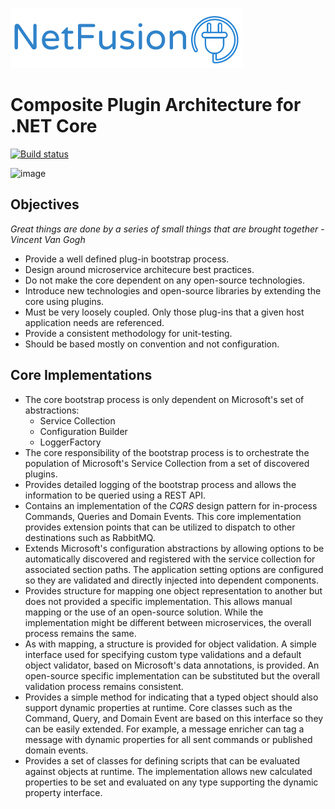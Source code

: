 ![image](./img/netfusionlogo.png)

# Composite Plugin Architecture for .NET Core

[![Build status](https://ci.appveyor.com/api/projects/status/8k6l6lvmuulk2y94?svg=true)](https://ci.appveyor.com/project/grecosoft/netfusion)

![image](https://raw.githubusercontent.com/wiki/grecosoft/NetFusion/img/DotNetCore.png)

## Objectives

*Great things are done by a series of small things that are brought together* - *Vincent Van Gogh*

* Provide a well defined plug-in bootstrap process.
* Design around microservice architecure best practices.
* Do not make the core dependent on any open-source technologies.
* Introduce new technologies and open-source libraries by extending the core using plugins.
* Must be very loosely coupled. Only those plug-ins that a given host application needs are referenced.
* Provide a consistent methodology for unit-testing.
* Should be based mostly on convention and not configuration. 

## Core Implementations

* The core bootstrap process is only dependent on Microsoft's set of abstractions:
  * Service Collection
  * Configuration Builder
  * LoggerFactory
* The core responsibility of the bootstrap process is to orchestrate the population of Microsoft's Service Collection from a set of discovered plugins.
* Provides detailed logging of the bootstrap process and allows the information to be queried using a REST API.
* Contains an implementation of the *CQRS* design pattern for in-process Commands, Queries and Domain Events.  This core implementation provides extension points that can be utilized to dispatch to other destinations such as RabbitMQ.
* Extends Microsoft's configuration abstractions by allowing options to be automatically discovered and registered with the service collection for associated section paths.  The application setting options are configured so they are validated and directly injected into dependent components.
* Provides structure for mapping one object representation to another but does not provided a specific implementation.  This allows manual mapping or the use of an open-source solution.  While the implementation might be different between microservices, the overall process remains the same.
* As with mapping, a structure is provided for object validation.  A simple interface used for specifying custom type validations and a default object validator, based on Microsoft's data annotations, is provided. An open-source specific implementation can be substituted but the overall validation process remains consistent.
* Provides a simple method for indicating that a typed object should also support dynamic properties at runtime.  Core classes such as the Command, Query, and Domain Event are based on this interface so they can be easily extended.  For example, a message enricher can tag a message with dynamic properties for all sent commands or published domain events.
* Provides a set of classes for defining scripts that can be evaluated against objects at runtime.  The implementation allows new calculated properties to be set and evaluated on any type supporting the dynamic property interface. 
 